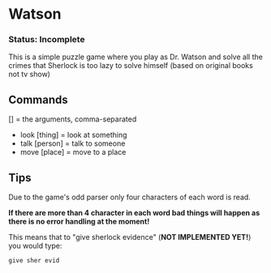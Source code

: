 Watson
======
### Status: Incomplete
This is a simple puzzle game where you play as Dr. Watson and solve all the crimes that Sherlock is too lazy to solve himself (based on original books not tv show)

Commands
--------
[] = the arguments, comma-separated
* look [thing] = look at something
* talk [person] = talk to someone
* move [place] = move to a place

Tips
----
Due to the game's odd parser only four characters of each word is read.

**If there are more than 4 character in each word bad things will happen as there is no error handling at the moment!**

This means that to "give sherlock evidence" (**NOT IMPLEMENTED YET!**) you would type:

    give sher evid


